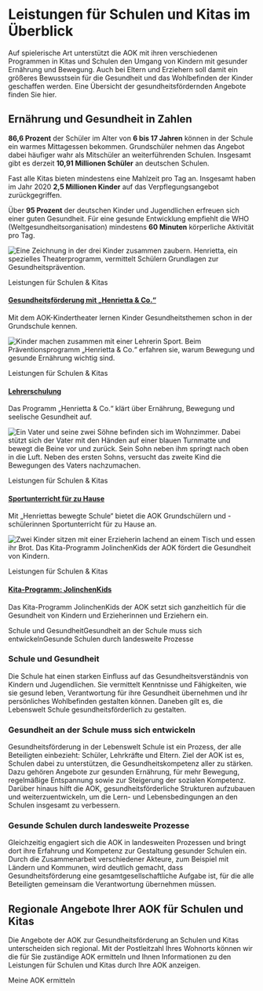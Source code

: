 # Leistungen für Schulen und Kitas im Überblick

Auf spielerische Art unterstützt die AOK mit ihren verschiedenen Programmen in Kitas und Schulen den Umgang von Kindern mit gesunder Ernährung und Bewegung. Auch bei Eltern und Erziehern soll damit ein größeres Bewusstsein für die Gesundheit und das Wohlbefinden der Kinder geschaffen werden. Eine Übersicht der gesundheitsfördernden Angebote finden Sie hier.

## Ernährung und Gesundheit in Zahlen

**86,6 Prozent** der Schüler im Alter von **6 bis 17 Jahren** können in der Schule ein warmes Mittagessen bekommen. Grundschüler nehmen das Angebot dabei häufiger wahr als Mitschüler an weiterführenden Schulen. Insgesamt gibt es derzeit **10,91 Millionen Schüler** an deutschen Schulen.

Fast alle Kitas bieten mindestens eine Mahlzeit pro Tag an. Insgesamt haben im Jahr 2020 **2,5 Millionen Kinder** auf das Verpflegungsangebot zurückgegriffen.

Über **95 Prozent** der deutschen Kinder und Jugendlichen erfreuen sich einer guten Gesundheit. Für eine gesunde Entwicklung empfiehlt die WHO (Weltgesundheitsorganisation) mindestens **60 Minuten** körperliche Aktivität pro Tag.

![Eine Zeichnung in der drei Kinder zusammen zaubern. Henrietta, ein spezielles Theaterprogramm, vermittelt Schülern Grundlagen zur Gesundheitsprävention.](https://www.aok.de/pk/magazin/cms/fileadmin/_processed_/a/2/csm_henrietta-kindertheater_c787527803.jpg.webp)

Leistungen für Schulen & Kitas

#### [Gesundheitsförderung mit „Henrietta & Co.“](https://www.aok.de/pk/leistungen/schulen-kitas/henrietta-kindertheater/)

Mit dem AOK-Kindertheater lernen Kinder Gesundheitsthemen schon in der Grundschule kennen.

![Kinder machen zusammen mit einer Lehrerin Sport. Beim Präventionsprogramm „Henrietta & Co.“ erfahren sie, warum Bewegung und gesunde Ernährung wichtig sind.](https://www.aok.de/pk/magazin/cms/fileadmin/_processed_/5/4/csm_lehrerschulungen_1c0bf4edaa.jpg.webp)

Leistungen für Schulen & Kitas

#### [Lehrerschulung](https://www.aok.de/pk/leistungen/schulen-kitas/workshops-fachtagungen-lehrerschulungen/)

Das Programm „Henrietta & Co.“ klärt über Ernährung, Bewegung und seelische Gesundheit auf.

![Ein Vater und seine zwei Söhne befinden sich im Wohnzimmer. Dabei stützt sich der Vater mit den Händen auf einer blauen Turnmatte und bewegt die Beine vor und zurück. Sein Sohn neben ihm springt nach oben in die Luft. Neben des ersten Sohns, versucht das zweite Kind die Bewegungen des Vaters nachzumachen.](https://www.aok.de/pk/magazin/cms/fileadmin/_processed_/f/9/csm_sportunterricht-zu-hause_58b03c9500.jpg.webp)

Leistungen für Schulen & Kitas

#### [Sportunterricht für zu Hause](https://www.aok.de/pk/leistungen/schulen-kitas/sportunterricht-zuhause/)

Mit „Henriettas bewegte Schule“ bietet die AOK Grundschülern und -schülerinnen Sportunterricht für zu Hause an.

![Zwei Kinder sitzen mit einer Erzieherin lachend an einem Tisch und essen ihr Brot. Das Kita-Programm JolinchenKids der AOK fördert die Gesundheit von Kindern.](https://www.aok.de/pk/magazin/cms/fileadmin/_processed_/e/8/csm_jolinchenkids_07277dc1d8.jpg.webp)

Leistungen für Schulen & Kitas

#### [Kita-Programm: JolinchenKids](https://www.aok.de/pk/leistungen/schulen-kitas/kita-programm-jolinchenkids/)

Das Kita-Programm JolinchenKids der AOK setzt sich ganzheitlich für die Gesundheit von Kindern und Erzieherinnen und Erziehern ein.

Schule und GesundheitGesundheit an der Schule muss sich entwickelnGesunde Schulen durch landesweite Prozesse

### Schule und Gesundheit

Die Schule hat einen starken Einfluss auf das Gesundheitsverständnis von Kindern und Jugendlichen. Sie vermittelt Kenntnisse und Fähigkeiten, wie sie gesund leben, Verantwortung für ihre Gesundheit übernehmen und ihr persönliches Wohlbefinden gestalten können. Daneben gilt es, die Lebenswelt Schule gesundheitsförderlich zu gestalten.

### Gesundheit an der Schule muss sich entwickeln

Gesundheitsförderung in der Lebenswelt Schule ist ein Prozess, der alle Beteiligten einbezieht: Schüler, Lehrkräfte und Eltern. Ziel der AOK ist es, Schulen dabei zu unterstützen, die Gesundheitskompetenz aller zu stärken. Dazu gehören Angebote zur gesunden Ernährung, für mehr Bewegung, regelmäßige Entspannung sowie zur Steigerung der sozialen Kompetenz. Darüber hinaus hilft die AOK, gesundheitsförderliche Strukturen aufzubauen und weiterzuentwickeln, um die Lern- und Lebensbedingungen an den Schulen insgesamt zu verbessern.

### Gesunde Schulen durch landesweite Prozesse

Gleichzeitig engagiert sich die AOK in landesweiten Prozessen und bringt dort ihre Erfahrung und Kompetenz zur Gestaltung gesunder Schulen ein. Durch die Zusammenarbeit verschiedener Akteure, zum Beispiel mit Ländern und Kommunen, wird deutlich gemacht, dass Gesundheitsförderung eine gesamtgesellschaftliche Aufgabe ist, für die alle Beteiligten gemeinsam die Verantwortung übernehmen müssen.

## Regionale Angebote Ihrer AOK für Schulen und Kitas

Die Angebote der AOK zur Gesundheitsförderung an Schulen und Kitas unterscheiden sich regional. Mit der Postleitzahl Ihres Wohnorts können wir die für Sie zuständige AOK ermitteln und Ihnen Informationen zu den Leistungen für Schulen und Kitas durch Ihre AOK anzeigen.

Meine AOK ermitteln